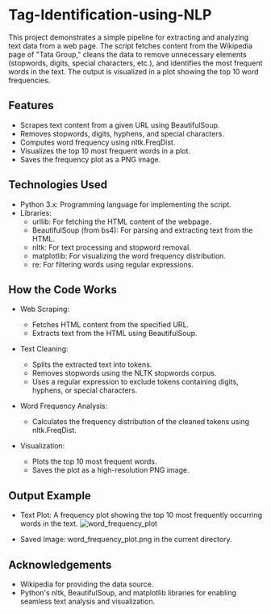 # **Tag-Identification-using-NLP**

This project demonstrates a simple pipeline for extracting and analyzing text data from a web page. The script fetches content from the Wikipedia page of "Tata Group," cleans the data to remove unnecessary elements (stopwords, digits, special characters, etc.), and identifies the most frequent words in the text. The output is visualized in a plot showing the top 10 word frequencies.

## **Features**

- Scrapes text content from a given URL using BeautifulSoup.
- Removes stopwords, digits, hyphens, and special characters.
- Computes word frequency using nltk.FreqDist.
- Visualizes the top 10 most frequent words in a plot.
- Saves the frequency plot as a PNG image.
  
## **Technologies Used**

- Python 3.x: Programming language for implementing the script.
- Libraries:
  - urllib: For fetching the HTML content of the webpage.
  - BeautifulSoup (from bs4): For parsing and extracting text from the HTML.
  - nltk: For text processing and stopword removal.
  - matplotlib: For visualizing the word frequency distribution.
  - re: For filtering words using regular expressions.
 
 ## **How the Code Works**  

- Web Scraping:
  - Fetches HTML content from the specified URL.
  - Extracts text from the HTML using BeautifulSoup.

- Text Cleaning:
  - Splits the extracted text into tokens.
  - Removes stopwords using the NLTK stopwords corpus.
  - Uses a regular expression to exclude tokens containing digits, hyphens, or special characters.
    
- Word Frequency Analysis:
  - Calculates the frequency distribution of the cleaned tokens using nltk.FreqDist.
    
- Visualization:
  - Plots the top 10 most frequent words.
  - Saves the plot as a high-resolution PNG image.
 
## **Output Example**

- Text Plot: A frequency plot showing the top 10 most frequently occurring words in the text.
  ![word_frequency_plot](https://github.com/user-attachments/assets/22541191-be15-412b-9e0d-3c0b19bf3195)

- Saved Image: word_frequency_plot.png in the current directory.

## **Acknowledgements**

- Wikipedia for providing the data source.
- Python's nltk, BeautifulSoup, and matplotlib libraries for enabling seamless text analysis and visualization.   

